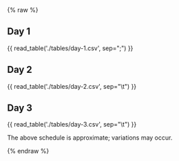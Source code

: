 {% raw %}
## Day 1

{{ read_table('./tables/day-1.csv', sep=";") }}

## Day 2

{{ read_table('./tables/day-2.csv', sep="\t") }}

## Day 3

{{ read_table('./tables/day-3.csv', sep="\t") }}

The above schedule is approximate; variations may occur.


{% endraw %}
